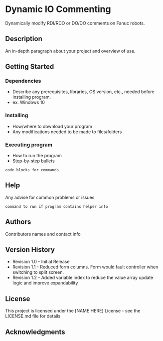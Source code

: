 # Dynamic IO Commenting

Dynamically modify RDI/RDO or DO/DO comments on Fanuc robots.

## Description

An in-depth paragraph about your project and overview of use.

## Getting Started

### Dependencies

* Describe any prerequisites, libraries, OS version, etc., needed before installing program.
* ex. Windows 10

### Installing

* How/where to download your program
* Any modifications needed to be made to files/folders

### Executing program

* How to run the program
* Step-by-step bullets
```
code blocks for commands
```

## Help

Any advise for common problems or issues.
```
command to run if program contains helper info
```

## Authors

Contributors names and contact info


## Version History

* Revision 1.0 - Initial Release
* Revision 1.1 - Reduced form columns. Form would fault controller when switching to split screen.
* Revision 1.2 - Added variable index to reduce the value array update logic and improve expandability

## License

This project is licensed under the [NAME HERE] License - see the LICENSE.md file for details

## Acknowledgments
